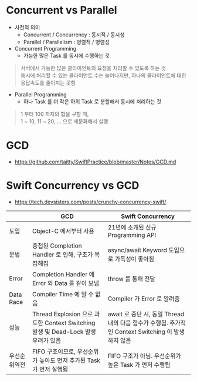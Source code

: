 # Concurrent vs Parallel
- 사전적 의미
  - Concurrent / Concurrency : 동시적 / 동시성
  - Parallel / Parallelism : 병렬적 / 병렬성
- Concurrent Programming
  - 가능한 많은 Task 를 동시에 수행하는 것  
> 서버에서 가능한 많은 클라이언트의 요청을 처리할 수 있도록 하는 것  
> 동시에 처리할 수 있는 클라이언트 수는 늘어나지만, 하나의 클라이언트에 대한 응답속도를 줄이지는 못함
- Parallel Programming
  - 하나 Task 를 더 작은 하위 Task 로 분할해서 동시에 처리하는 것
> 1 부터 100 까지의 합을 구할 때,  
> 1 ~ 10, 11 ~ 20, ... 으로 세분화해서 실행


# GCD
- https://github.com/taitty/SwiftPractice/blob/master/Notes/GCD.md


# Swift Concurrency vs GCD
- https://tech.devsisters.com/posts/crunchy-concurrency-swift/

||GCD|Swift Concurrency|
|---|---|---|
|도입|Object-C 에서부터 사용|21년에 소개된 신규 Programming API|
|문법|중첩된 Completion Handler 로 인해, 구조가 복잡해짐|async/await Keyword 도입으로 가독성이 좋아짐|
|Error|Completion Handler 에 Error 와 Data 를 같이 보냄|throw 를 통해 전달|
|Data Race|Compiler Time 에 알 수 없음|Compiler 가 Error 로 알려줌|
|성능|Thread Explosion 으로 과도한 Context Switching 발생 및 Dead-Lock 발생 우려가 있음|await 로 중단 시, 동일 Thread 내의 다음 함수가 수행됨. 추가적인 Context Switching 이 발생하지 않음|
|우선순위역전|FIFO 구조이므로, 우선순위가 높아도 먼저 추가된 Task 가 먼저 실행됨|FIFO 구조가 아님. 우선순위가 높은 Task 가 먼저 수행됨|


